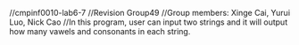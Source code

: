 //cmpinf0010-lab6-7
//Revision Group49
//Group members: Xinge Cai, Yurui Luo, Nick Cao
//In this program, user can input two strings and it will output how many vawels and consonants in each string.
